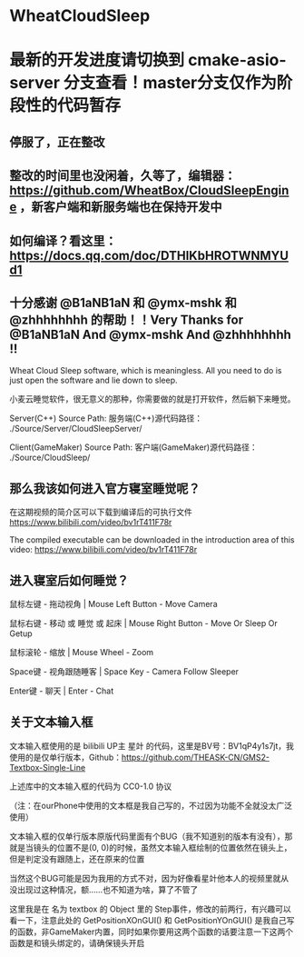 # WheatCloudSleep

# 最新的开发进度请切换到 cmake-asio-server 分支查看！master分支仅作为阶段性的代码暂存

## 停服了，正在整改

## 整改的时间里也没闲着，久等了，编辑器：https://github.com/WheatBox/CloudSleepEngine ，新客户端和新服务端也在保持开发中

## 如何编译？看这里：https://docs.qq.com/doc/DTHlKbHROTWNMYUd1

## 十分感谢 @B1aNB1aN 和 @ymx-mshk 和 @zhhhhhhhh 的帮助！！Very Thanks for @B1aNB1aN And @ymx-mshk And @zhhhhhhhh !!

Wheat Cloud Sleep software, which is meaningless. All you need to do is just open the software and lie down to sleep.

小麦云睡觉软件，很无意义的那种，你需要做的就是打开软件，然后躺下来睡觉。

Server(C++) Source Path: 服务端(C++)源代码路径： ./Source/Server/CloudSleepServer/

Client(GameMaker) Source Path: 客户端(GameMaker)源代码路径： ./Source/CloudSleep/

## 那么我该如何进入官方寝室睡觉呢？

在这期视频的简介区可以下载到编译后的可执行文件 https://www.bilibili.com/video/bv1rT411F78r

The compiled executable can be downloaded in the introduction area of this video: https://www.bilibili.com/video/bv1rT411F78r

## 进入寝室后如何睡觉？

鼠标左键 - 拖动视角 | Mouse Left Button - Move Camera

鼠标右键 - 移动 或 睡觉 或 起床 | Mouse Right Button - Move Or Sleep Or Getup

鼠标滚轮 - 缩放 | Mouse Wheel - Zoom

Space键 - 视角跟随睡客 | Space Key - Camera Follow Sleeper

Enter键 - 聊天 | Enter - Chat

## 关于文本输入框

文本输入框使用的是 bilibili UP主 星竍 的代码，这里是BV号：BV1qP4y1s7jt，我使用的是仅单行版本，Github：https://github.com/THEASK-CN/GMS2-Textbox-Single-Line

上述库中的文本输入框的代码为 CC0-1.0 协议

（注：在ourPhone中使用的文本框是我自己写的，不过因为功能不全就没太广泛使用）

文本输入框的仅单行版本原版代码里面有个BUG（我不知道别的版本有没有），那就是当镜头的位置不是(0, 0)的时候，虽然文本输入框绘制的位置依然在镜头上，但是判定没有跟随上，还在原来的位置

当然这个BUG可能是因为我用的方式不对，因为好像看星竍他本人的视频里就从没出现过这种情况，额……也不知道为啥，算了不管了

这里我是在 名为 textbox 的 Object 里的 Step事件，修改的前两行，有兴趣可以看一下，注意此处的 GetPositionXOnGUI() 和 GetPositionYOnGUI() 是我自己写的函数，非GameMaker内置，同时如果你要用这两个函数的话要注意一下这两个函数是和镜头绑定的，请确保镜头开启
